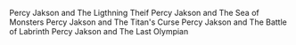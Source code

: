 Percy Jakson and The Ligthning Theif
Percy Jakson and The Sea of Monsters
Percy Jakson and The Titan's Curse
Percy Jakson and The Battle of Labrinth
Percy Jakson and The Last Olympian
